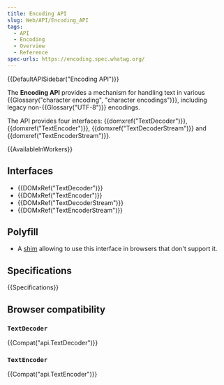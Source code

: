 ```yaml
---
title: Encoding API
slug: Web/API/Encoding_API
tags:
  - API
  - Encoding
  - Overview
  - Reference
spec-urls: https://encoding.spec.whatwg.org/
---
```

{{DefaultAPISidebar("Encoding API")}}

The **Encoding API** provides a mechanism for handling text in various {{Glossary("character encoding", "character encodings")}}, including legacy non-{{Glossary("UTF-8")}} encodings.

The API provides four interfaces: {{domxref("TextDecoder")}}, {{domxref("TextEncoder")}}, {{domxref("TextDecoderStream")}} and {{domxref("TextEncoderStream")}}.

{{AvailableInWorkers}}

## Interfaces

- {{DOMxRef("TextDecoder")}}
- {{DOMxRef("TextEncoder")}}
- {{DOMxRef("TextDecoderStream")}}
- {{DOMxRef("TextEncoderStream")}}

## Polyfill

- A [shim](https://code.google.com/p/stringencoding/) allowing to use this interface in browsers that don't support it.

## Specifications

{{Specifications}}

## Browser compatibility

### `TextDecoder`

{{Compat("api.TextDecoder")}}

### `TextEncoder`

{{Compat("api.TextEncoder")}}
